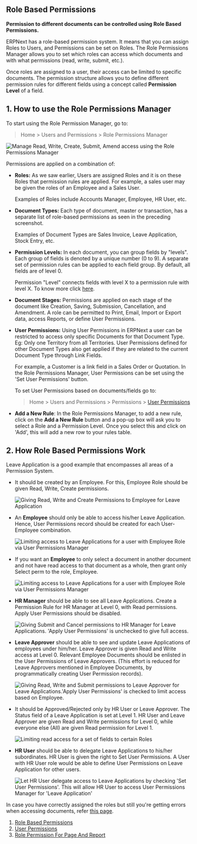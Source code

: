 ## Role Based Permissions

**Permission to different documents can be controlled using Role Based Permissions.**

ERPNext has a role-based permission system. It means that you can assign Roles to Users, and Permissions can be set on Roles. The Role Permissions Manager allows you to set which roles can access which documents and with what permissions (read, write, submit, etc.).

Once roles are assigned to a user, their access can be limited to specific documents. The permission structure allows you to define different permission rules for different fields using a concept called **Permission Level** of a field.

## 1\. How to use the Role Permissions Manager

To start using the Role Permission Manager, go to:

> Home > Users and Permissions > Role Permissions Manager

![Manage Read, Write, Create, Submit, Amend access using the Role Permissions Manager](https://docs.erpnext.com/files/setting-up-permissions-leave-application.png)

Permissions are applied on a combination of:

*   **Roles:** As we saw earlier, Users are assigned Roles and it is on these Roles that permission rules are applied. For example, a sales user may be given the roles of an Employee and a Sales User.
    
    Examples of Roles include Accounts Manager, Employee, HR User, etc.
    
*   **Document Types:** Each type of document, master or transaction, has a separate list of role-based permissions as seen in the preceding screenshot.
    
    Examples of Document Types are Sales Invoice, Leave Application, Stock Entry, etc.
    
*   **Permission Levels:** In each document, you can group fields by "levels". Each group of fields is denoted by a unique number (0 to 9). A separate set of permission rules can be applied to each field group. By default, all fields are of level 0.
    
    Permission "Level" connects fields with level X to a permission rule with level X. To know more click [here](https://docs.erpnext.com/docs/v13/user/manual/en/setting-up/articles/managing-perm-level).
    
*   **Document Stages:** Permissions are applied on each stage of the document like Creation, Saving, Submission, Cancellation, and Amendment. A role can be permitted to Print, Email, Import or Export data, access Reports, or define User Permissions.
    
*   **User Permissions:** Using User Permissions in ERPNext a user can be restricted to access only specific Documents for that Document Type. Eg: Only one Territory from all Territories. User Permissions defined for other Document Types also get applied if they are related to the current Document Type through Link Fields.
    
    For example, a Customer is a link field in a Sales Order or Quotation. In the Role Permissions Manager, User Permissions can be set using the 'Set User Permissions' button.
    
    To set User Permissions based on documents/fields go to:
    
    > Home > Users and Permissions > Permissions > [User Permissions](https://docs.erpnext.com/docs/v13/user/manual/en/setting-up/users-and-permissions/user-permissions)
    
*   **Add a New Rule**: In the Role Permissions Manager, to add a new rule, click on the **Add a New Rule** button and a pop-up box will ask you to select a Role and a Permission Level. Once you select this and click on 'Add', this will add a new row to your rules table.
    

## 2\. How Role Based Permissions Work

Leave Application is a good example that encompasses all areas of a Permission System.

*   It should be created by an Employee. For this, Employee Role should be given Read, Write, Create permissions.
    
    ![Giving Read, Write and Create Permissions to Employee for Leave Application](https://docs.erpnext.com/files/setting-up-permissions-employee-role.png)
    
*   An **Employee** should only be able to access his/her Leave Application. Hence, User Permissions record should be created for each User-Employee combination.
    
    ![Limiting access to Leave Applications for a user with Employee Role via User Permissions Manager](https://docs.erpnext.com/files/setting-up-permissions-employee-user-permissions.png)
    
*   If you want an **Employee** to only select a document in another document and not have read access to that document as a whole, then grant only Select perm to the role, Employee.
    
    ![Limiting access to Leave Applications for a user with Employee Role via User Permissions Manager](https://docs.erpnext.com/files/setting-up-select-permissions-employee.png)
    
*   **HR Manager** should be able to see all Leave Applications. Create a Permission Rule for HR Manager at Level 0, with Read permissions. Apply User Permissions should be disabled.
    
    ![Giving Submit and Cancel permissions to HR Manager for Leave Applications. 'Apply User Permissions' is unchecked to give full access.](https://docs.erpnext.com/files/setting-up-permissions-hr-manager-role.png)
    
*   **Leave Approver** should be able to see and update Leave Applications of employees under him/her. Leave Approver is given Read and Write access at Level 0. Relevant Employee Documents should be enlisted in the User Permissions of Leave Approvers. (This effort is reduced for Leave Approvers mentioned in Employee Documents, by programmatically creating User Permission records).
    
    ![Giving Read, Write and Submit permissions to Leave Approver for Leave Applications.'Apply User Permissions' is checked to limit access based on Employee.](https://docs.erpnext.com/files/setting-up-permissions-leave-approver-role.png)
    
*   It should be Approved/Rejected only by HR User or Leave Approver. The Status field of a Leave Application is set at Level 1. HR User and Leave Approver are given Read and Write permissions for Level 0, while everyone else (All) are given Read permission for Level 1.
    
    ![Limiting read access for a set of fields to certain Roles](https://docs.erpnext.com/files/setting-up-permissions-level-1.png)
    
*   **HR User** should be able to delegate Leave Applications to his/her subordinates. HR User is given the right to Set User Permissions. A User with HR User role would be able to define User Permissions on Leave Application for other users.
    
    ![Let HR User delegate access to Leave Applications by checking 'Set User Permissions'. This will allow HR User to access User Permissions Manager for 'Leave Application'](https://docs.erpnext.com/files/setting-up-permissions-hr-user-role.png)
    

In case you have correctly assigned the roles but still you're getting errors when accessing documents, refer [this page](https://docs.erpnext.com/docs/v13/user/manual/en/setting-up/articles/report-permission-error).

1.  [Role Based Permissions](https://docs.erpnext.com/docs/v13/user/manual/en/setting-up/users-and-permissions/role-based-permissions)
2.  [User Permissions](https://docs.erpnext.com/docs/v13/user/manual/en/setting-up/users-and-permissions/user-permissions)
3.  [Role Permission For Page And Report](https://docs.erpnext.com/docs/v13/user/manual/en/setting-up/users-and-permissions/role-permission-for-page-and-report)